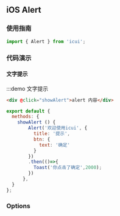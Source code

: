 <style>
.demo-toast {
  .van-button {
    margin-left: 15px;
  }
}
</style>


## iOS Alert

### 使用指南

```javascript
import { Alert } from 'icui';
```

### 代码演示

#### 文字提示

:::demo 文字提示
```html
<div @click="showAlert">alert 内容</div>
```

```javascript
export default {
  methods: {
    showAlert () {
        Alert('欢迎使用icui', {
          title: '提示',
          btn: {
            text: '确定'
          }
        })
        .then(()=>{
          Toast('你点击了确定',2000);
        })
      },
  }
};
```
### Options




